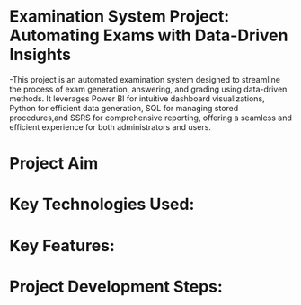 # Examination System Project: Automating Exams with Data-Driven Insights
     
 -This project is an automated examination system designed to streamline the process of exam generation,
  answering, and grading using data-driven methods. 
  It leverages Power BI for intuitive dashboard visualizations, 
  Python for efficient data generation, 
  SQL for managing stored procedures,and SSRS for comprehensive 
  reporting, offering a seamless and efficient experience for both administrators and users.

      
# Project Aim


# Key Technologies Used:

# Key Features:

# Project Development Steps:

